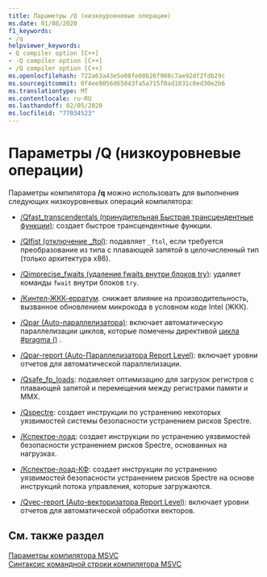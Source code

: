 ```yaml
---
title: Параметры /Q (низкоуровневые операции)
ms.date: 01/08/2020
f1_keywords:
- /q
helpviewer_keywords:
- Q compiler option [C++]
- -Q compiler option [C++]
- /Q compiler option [C++]
ms.openlocfilehash: 722a63a43e5e08fe80b26f908c7ae92df2fdb29c
ms.sourcegitcommit: 0f4ee9056d65043fa5a715f0ad1031c0ed30e2b6
ms.translationtype: MT
ms.contentlocale: ru-RU
ms.lasthandoff: 02/05/2020
ms.locfileid: "77034523"
---
```

# <a name="q-options-low-level-operations"></a>Параметры /Q (низкоуровневые операции)

Параметры компилятора **/q** можно использовать для выполнения следующих низкоуровневых операций компилятора:

- [/Qfast_transcendentals (принудительная Быстрая трансцендентные функции)](qfast-transcendentals-force-fast-transcendentals.md): создает быстрое трансцендентные функции.

- [/QIfist (отключение _ftol)](qifist-suppress-ftol.md): подавляет `_ftol`, если требуется преобразование из типа с плавающей запятой в целочисленный тип (только архитектура x86).

- [/Qimprecise_fwaits (удаление fwaits внутри блоков try)](qimprecise-fwaits-remove-fwaits-inside-try-blocks.md): удаляет команды `fwait` внутри блоков `try`.

- [/Кинтел-ЖКК-ерратум](qintel-jcc-erratum.md). снижает влияние на производительность, вызванное обновлением микрокода в условном коде Intel (ЖКК).

- [/Qpar (Auto-параллелизатора)](qpar-auto-parallelizer.md): включает автоматическую параллелизации циклов, которые помечены директивой [цикла #pragma ()](../../preprocessor/loop.md) .

- [/Qpar-report (Auto-Параллелизатора Report Level)](qpar-report-auto-parallelizer-reporting-level.md): включает уровни отчетов для автоматической параллелизации.

- [/Qsafe_fp_loads](qsafe-fp-loads.md): подавляет оптимизацию для загрузок регистров с плавающей запятой и перемещения между регистрами памяти и MMX.

- [/Qspectre](qspectre.md): создает инструкции по устранению некоторых уязвимостей системы безопасности устранением рисков Spectre.

- [/Кспектре-лоад](qspectre-load.md): создает инструкции по устранению уязвимостей безопасности устранением рисков Spectre, основанных на нагрузках.

- [/Кспектре-лоад-КФ](qspectre-load-cf.md): создает инструкции по устранению уязвимостей безопасности устранением рисков Spectre на основе инструкций потока управления, которые загружаются.

- [/Qvec-report (Auto-векторизатора Report Level)](qvec-report-auto-vectorizer-reporting-level.md): включает уровни отчетов для автоматической обработки векторов.

## <a name="see-also"></a>См. также раздел

[Параметры компилятора MSVC](compiler-options.md)<br/>
[Синтаксис командной строки компилятора MSVC](compiler-command-line-syntax.md)
